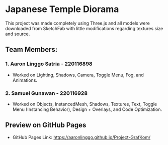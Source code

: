 # Japanese Temple Diorama

This project was made completely using Three.js and all models were downloaded from SketchFab with little modifications regarding textures size and source.

## Team Members:

### 1. Aaron Linggo Satria - 220116898
* Worked on Lighting, Shadows, Camera, Toggle Menu, Fog, and Animations.

### 2. Samuel Gunawan - 220116928
* Worked on Objects, InstancedMesh, Shadows, Textures, Text, Toggle Menu (Instancing Behavior), Design + Overlays, and Code Optimization.

## Preview on GitHub Pages
* GitHub Pages Link: https://aaronlinggo.github.io/Project-GrafKom/
